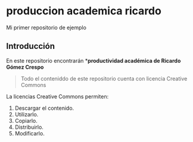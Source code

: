 # produccion academica ricardo 
Mi primer repositorio de ejemplo

## Introducción

En este repositorio encontrarán ***productividad académica de Ricardo Gómez Crespo**

> Todo el conteniddo de este repositorio cuenta con licencia Creative Commons

La licencias Creative Commons permiten:

1. Descargar el contenido.
1. Utilizarlo.
1. Copiarlo.
1. Distribuirlo.
1. Modificarlo.
 
